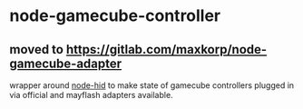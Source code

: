 # node-gamecube-controller
## moved to https://gitlab.com/maxkorp/node-gamecube-adapter
wrapper around [node-hid](https://github.com/node-hid/node-hid) to make state
of gamecube controllers plugged in via official and mayflash adapters available.
